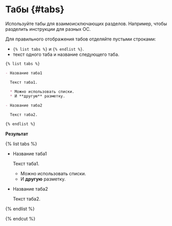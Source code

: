 # Табы {#tabs}

Используйте табы для взаимоисключающих разделов. Например, чтобы разделить инструкции для разных ОС.

Для правильного отображения табов отделяйте пустыми строками:
* `{% list tabs %}` и `{% endlist %}`.
* текст одного таба и название следующего таба.

```markdown
{% list tabs %}

- Название таба1

  Текст таба1.

  * Можно использовать списки.
  * И **другую** разметку.

- Название таба2

  Текст таба2.

{% endlist %}
```

**Результат**

{% list tabs %}

- Название таба1

  Текст таба1.

  * Можно использовать списки.
  * И **другую** разметку.

- Название таба2

  Текст таба2.

{% endlist %}

{% endcut %}
